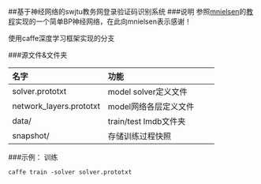 ##基于神经网络的swjtu教务网登录验证码识别系统
###说明
参照[mnielsen](https://github.com/mnielsen)的[教程](http://neuralnetworksanddeeplearning.com/)实现的一个简单BP神经网络，在此向mnielsen表示感谢！  

使用caffe深度学习框架实现的分支

###源文件&文件夹

|名字　　　　                 |功能   　　             |
|:--------------------------|:----------------------|
|solver.prototxt            |model solver定义文件    |
|network_layers.prototxt    |model网络各层定义文件　　 |
|data/                      |train/test lmdb文件夹   |
|snapshot/                  |存储训练过程快照　　　　　|

 
###示例：
训练
```shell
caffe train -solver solver.prototxt
```
